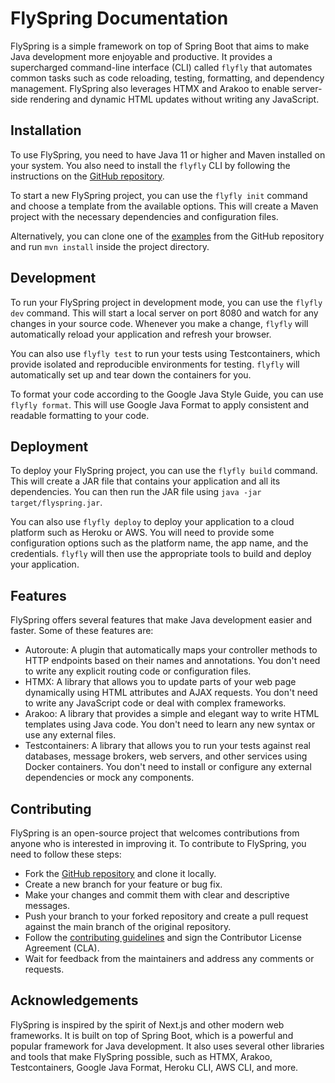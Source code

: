# FlySpring Documentation

FlySpring is a simple framework on top of Spring Boot that aims to make Java development more enjoyable and productive. It provides a supercharged command-line interface (CLI) called `flyfly` that automates common tasks such as code reloading, testing, formatting, and dependency management. FlySpring also leverages HTMX and Arakoo to enable server-side rendering and dynamic HTML updates without writing any JavaScript.

## Installation

To use FlySpring, you need to have Java 11 or higher and Maven installed on your system. You also need to install the `flyfly` CLI by following the instructions on the [GitHub repository](https://github.com/arakoodev/FlySpring).

To start a new FlySpring project, you can use the `flyfly init` command and choose a template from the available options. This will create a Maven project with the necessary dependencies and configuration files.

Alternatively, you can clone one of the [examples](https://github.com/arakoodev/FlySpring/tree/main/Examples) from the GitHub repository and run `mvn install` inside the project directory.

## Development

To run your FlySpring project in development mode, you can use the `flyfly dev` command. This will start a local server on port 8080 and watch for any changes in your source code. Whenever you make a change, `flyfly` will automatically reload your application and refresh your browser.

You can also use `flyfly test` to run your tests using Testcontainers, which provide isolated and reproducible environments for testing. `flyfly` will automatically set up and tear down the containers for you.

To format your code according to the Google Java Style Guide, you can use `flyfly format`. This will use Google Java Format to apply consistent and readable formatting to your code.

## Deployment

To deploy your FlySpring project, you can use the `flyfly build` command. This will create a JAR file that contains your application and all its dependencies. You can then run the JAR file using `java -jar target/flyspring.jar`.

You can also use `flyfly deploy` to deploy your application to a cloud platform such as Heroku or AWS. You will need to provide some configuration options such as the platform name, the app name, and the credentials. `flyfly` will then use the appropriate tools to build and deploy your application.

## Features

FlySpring offers several features that make Java development easier and faster. Some of these features are:

- Autoroute: A plugin that automatically maps your controller methods to HTTP endpoints based on their names and annotations. You don't need to write any explicit routing code or configuration files.
- HTMX: A library that allows you to update parts of your web page dynamically using HTML attributes and AJAX requests. You don't need to write any JavaScript code or deal with complex frameworks.
- Arakoo: A library that provides a simple and elegant way to write HTML templates using Java code. You don't need to learn any new syntax or use any external files.
- Testcontainers: A library that allows you to run your tests against real databases, message brokers, web servers, and other services using Docker containers. You don't need to install or configure any external dependencies or mock any components.

## Contributing

FlySpring is an open-source project that welcomes contributions from anyone who is interested in improving it. To contribute to FlySpring, you need to follow these steps:

- Fork the [GitHub repository](https://github.com/arakoodev/FlySpring) and clone it locally.
- Create a new branch for your feature or bug fix.
- Make your changes and commit them with clear and descriptive messages.
- Push your branch to your forked repository and create a pull request against the main branch of the original repository.
- Follow the [contributing guidelines](https://github.com/arakoodev/FlySpring/blob/main/cla.md) and sign the Contributor License Agreement (CLA).
- Wait for feedback from the maintainers and address any comments or requests.

## Acknowledgements

FlySpring is inspired by the spirit of Next.js and other modern web frameworks. It is built on top of Spring Boot, which is a powerful and popular framework for Java development. It also uses several other libraries and tools that make FlySpring possible, such as HTMX, Arakoo, Testcontainers, Google Java Format, Heroku CLI, AWS CLI, and more.